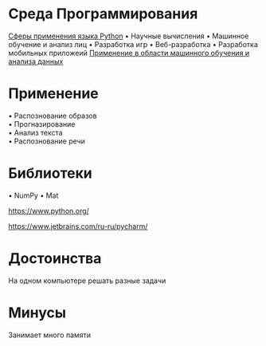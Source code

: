 # Среда Программирования
<u>Сферы применения языка Python</u>
• Научные вычисления
• Машинное обучение и анализ лиц
• Разработка игр
• Веб-разработка
• Разработка мобильных приложеий
<u>Применение в области машинного обучения и анализа данных</u>
# Применение
• Распознование образов
<br>• Прогназирование
<br>• Анализ текста
<br>• Распознование речи
# Библиотеки
• NumPy
• Mat

https://www.python.org/

https://www.jetbrains.com/ru-ru/pycharm/

# Достоинства
На одном компьютере решать разные задачи
# Минусы
Занимает много памяти
